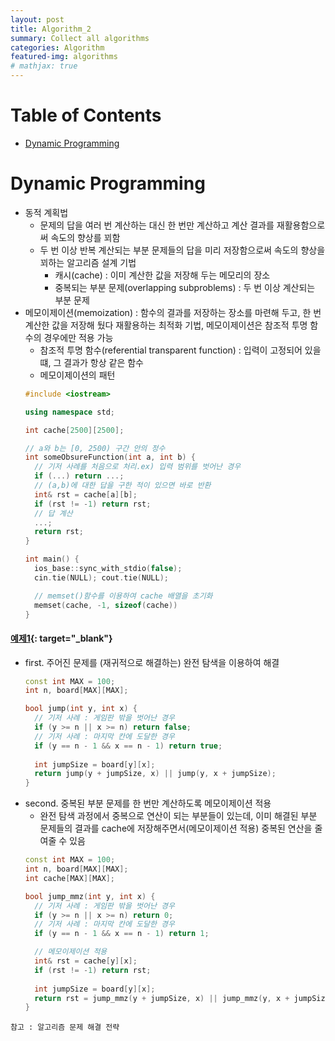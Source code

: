 ```yaml
---
layout: post
title: Algorithm_2
summary: Collect all algorithms
categories: Algorithm
featured-img: algorithms
# mathjax: true
---
```


# Table of Contents
* [Dynamic Programming](#Dynamic-Programming)

# Dynamic Programming
- 동적 계획법
  - 문제의 답을 여러 번 계산하는 대신 한 번만 계산하고 계산 결과를 재활용함으로써 속도의 향상를 꾀함
  - 두 번 이상 반복 계산되는 부분 문제들의 답을 미리 저장함으로써 속도의 향상을 꾀하는 알고리즘 설계 기법
    - 캐시(cache) : 이미 계산한 값을 저장해 두는 메모리의 장소
    - 중복되는 부분 문제(overlapping subproblems) : 두 번 이상 계산되는 부분 문제
- 메모이제이션(memoization) : 함수의 결과를 저장하는 장소를 마련해 두고, 한 번 계산한 값을 저장해 뒀다 재활용하는 최적화 기법, 메모이제이션은 참조적 투명 함수의 경우에만 적용 가능
  - 참조적 투명 함수(referential transparent function) : 입력이 고정되어 있을 떄, 그 결과가 항상 같은 함수
  - 메모이제이션의 패턴
  ```c++
  #include <iostream>
  
  using namespace std;
  
  int cache[2500][2500];
  
  // a와 b는 [0, 2500) 구간 안의 정수
  int someObsureFunction(int a, int b) {
  	// 기저 사례를 처음으로 처리.ex) 입력 범위를 벗어난 경우
  	if (...) return ...;
  	// (a,b)에 대한 답을 구한 적이 있으면 바로 반환
  	int& rst = cache[a][b];
  	if (rst != -1) return rst;
  	// 답 계산
  	...;
  	return rst;
  }
  
  int main() {
  	ios_base::sync_with_stdio(false);
  	cin.tie(NULL); cout.tie(NULL);
  
  	// memset()함수를 이용하여 cache 배열을 초기화
  	memset(cache, -1, sizeof(cache))
  }
  ```

#### [예제1](https://algospot.com/judge/problem/read/JUMPGAME){: target="_blank"}
- first. 주어진 문제를 (재귀적으로 해결하는) 완전 탐색을 이용하여 해결
  ```c++
  const int MAX = 100;
  int n, board[MAX][MAX];
  
  bool jump(int y, int x) {
  	// 기저 사례 : 게임판 밖을 벗어난 경우
  	if (y >= n || x >= n) return false;
  	// 기저 사례 : 마지막 칸에 도달한 경우
  	if (y == n - 1 && x == n - 1) return true;
      
  	int jumpSize = board[y][x];
  	return jump(y + jumpSize, x) || jump(y, x + jumpSize);
  }
  ```
- second. 중복된 부분 문제를 한 번만 계산하도록 메모이제이션 적용
  - 완전 탐색 과정에서 중복으로 연산이 되는 부분들이 있는데, 
    이미 해결된 부분 문제들의 결과를 cache에 저장해주면서(메모이제이션 적용) 중복된 연산을 줄여줄 수 있음
  ```c++
  const int MAX = 100;
  int n, board[MAX][MAX];
  int cache[MAX][MAX];
  
  bool jump_mmz(int y, int x) {
  	// 기저 사례 : 게임판 밖을 벗어난 경우
  	if (y >= n || x >= n) return 0;
  	// 기저 사례 : 마지막 칸에 도달한 경우
  	if (y == n - 1 && x == n - 1) return 1;
  
  	// 메모이제이션 적용
  	int& rst = cache[y][x];
  	if (rst != -1) return rst;
  	
  	int jumpSize = board[y][x];
  	return rst = jump_mmz(y + jumpSize, x) || jump_mmz(y, x + jumpSize);
  }
  ```

  

  





```참고 : 알고리즘 문제 해결 전략```


